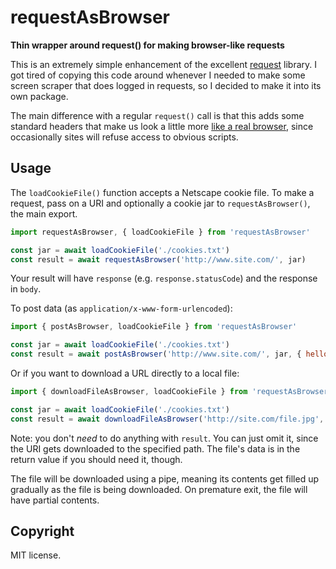 requestAsBrowser
================

**Thin wrapper around request() for making browser-like requests**

This is an extremely simple enhancement of the excellent [request](https://github.com/request/request) library.
I got tired of copying this code around whenever I needed to make some screen scraper that does logged in requests,
so I decided to make it into its own package.

The main difference with a regular `request()` call is that this adds some standard headers that make us
look a little more [like a real browser](https://github.com/msikma/requestAsBrowser/blob/master/src/index.js#L10),
since occasionally sites will refuse access to obvious scripts.

## Usage

The `loadCookieFile()` function accepts a Netscape cookie file. To make a request, pass on a URI and optionally a cookie jar to `requestAsBrowser()`, the main export.

```js
import requestAsBrowser, { loadCookieFile } from 'requestAsBrowser'

const jar = await loadCookieFile('./cookies.txt')
const result = await requestAsBrowser('http://www.site.com/', jar)
```

Your result will have `response` (e.g. `response.statusCode`) and the response in `body`.

To post data (as `application/x-www-form-urlencoded`):

```js
import { postAsBrowser, loadCookieFile } from 'requestAsBrowser'

const jar = await loadCookieFile('./cookies.txt')
const result = await postAsBrowser('http://www.site.com/', jar, { hello: 'world' })
```

Or if you want to download a URL directly to a local file:

```js
import { downloadFileAsBrowser, loadCookieFile } from 'requestAsBrowser'

const jar = await loadCookieFile('./cookies.txt')
const result = await downloadFileAsBrowser('http://site.com/file.jpg', 'file.jpg', jar)
```

Note: you don't *need* to do anything with `result`. You can just omit it, since the URI gets downloaded to the specified path. The file's data is in the return value if you should need it, though.

The file will be downloaded using a pipe, meaning its contents get filled up gradually as the file is being downloaded. On premature exit, the file will have partial contents.

## Copyright

MIT license.
